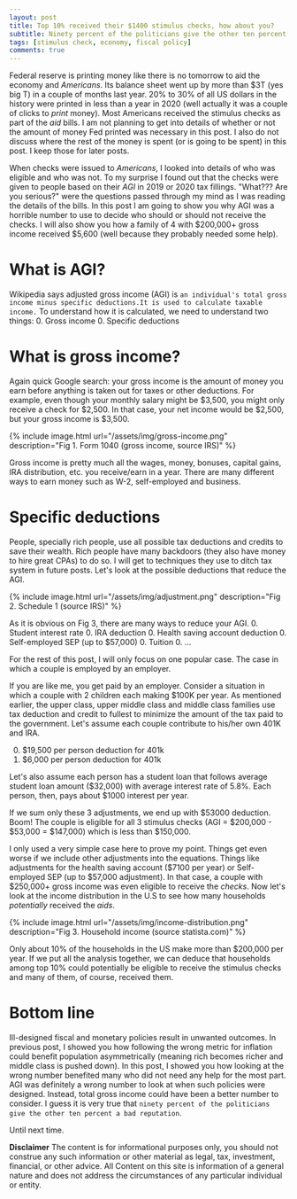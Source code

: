 ```yaml
---
layout: post
title: Top 10% received their $1400 stimulus checks, how about you?
subtitle: Ninety percent of the politicians give the other ten percent a bad reputation -Henry Kissinger
tags: [stimulus check, economy, fiscal policy]
comments: true
---
```

Federal reserve is printing money like there is no tomorrow to aid the economy and *Americans*. Its balance sheet went up by more than $3T (yes big T) in a couple of months last year. 20% to 30% of all US dollars in the history were printed in less than a year in 2020 (well actually it was a couple of clicks to *print* money). Most Americans received the stimulus checks as part of the *aid* bills. I am not planning to get into details of whether or not the amount of money Fed printed was necessary in this post. I also do not discuss where the rest of the money is spent (or is going to be spent) in this post. I keep those for later posts.

When checks were issued to *Americans*, I looked into details of who was eligible and who was not. To my surprise I found out that the checks were given to people based on their *AGI* in 2019 or 2020 tax fillings. "What??? Are you serious?" were the questions passed through my mind as I was reading the details of the bills. In this post I am going to show you why AGI was a horrible number to use to decide who should or should not receive the checks. I will also show you how a family of 4 with $200,000+ gross income received $5,600 (well because they probably needed some help).

# What is AGI?
Wikipedia says adjusted gross income (AGI) is `an individual's total gross income minus specific deductions.It is used to calculate taxable income.` To understand how it is calculated, we need to understand two things:
0. Gross income
0. Specific deductions

# What is gross income?
Again quick Google search: your gross income is the amount of money you earn before anything is taken out for taxes or other deductions. For example, even though your monthly salary might be $3,500, you might only receive a check for $2,500. In that case, your net income would be $2,500, but your gross income is $3,500.

{% include image.html url="/assets/img/gross-income.png" description="Fig 1. Form 1040 (gross income, source IRS)" %} 

Gross income is pretty much all the wages, money, bonuses, capital gains, IRA distribution, etc. you receive/earn in a year. There are many different ways to earn money such as W-2, self-employed and business.

# Specific deductions
People, specially rich people, use all possible tax deductions and credits to save their wealth. Rich people have many backdoors (they also have money to hire great CPAs) to do so. I will get to techniques they use to ditch tax system in future posts. Let's look at the possible deductions that reduce the AGI.

{% include image.html url="/assets/img/adjustment.png" description="Fig 2. Schedule 1 (source IRS)" %}

As it is obvious on Fig 3, there are many ways to reduce your AGI.
0. Student interest rate
0. IRA deduction
0. Health saving account deduction
0. Self-employed SEP (up to $57,000)
0. Tuition 
0. ...

For the rest of this post, I will only focus on one popular case. The case in which a couple is employed by an employer.

If you are like me, you get paid by an employer. Consider a situation in which a couple with 2 children each making $100K per year. As mentioned earlier, the upper class, upper middle class and middle class families use tax deduction and credit to fullest to minimize the amount of the tax paid to the government. Let's assume each couple contribute to his/her own 401K and IRA. 

0. $19,500 per person deduction for 401k
0. $6,000 per person deduction for 401k

Let's also assume each person has a student loan that follows average student loan amount ($32,000) with average interest rate of 5.8%. Each person, then, pays about $1000 interest per year.

If we sum only these 3 adjustments, we end up with $53000 deduction. Boom! The couple is eligible for all 3 stimulus checks (AGI = $200,000 - $53,000 = $147,000) which is less than $150,000.

I only used a very simple case here to prove my point. Things get even worse if we include other adjustments into the equations. Things like adjustments for the health saving account ($7100 per year) or Self-employed SEP (up to $57,000 adjustment). In that case, a couple with $250,000+ gross income was even eligible to receive the *checks*. Now let's look at the income distribution in the U.S to see how many households *potentially* received the *aids*.

{% include image.html url="/assets/img/income-distribution.png" description="Fig 3. Household income (source statista.com)" %}

Only about 10% of the households in the US make more than $200,000 per year. If we put all the analysis together, we can deduce that households among top 10% could potentially be eligible to receive the stimulus checks and many of them, of course, received them. 

# Bottom line

Ill-designed fiscal and monetary policies result in unwanted outcomes. In previous post, I showed you how following the wrong metric for inflation could benefit population asymmetrically (meaning rich becomes richer and middle class is pushed down). In this post, I showed you how looking at the wrong number benefited many who did not need any help for the most part. AGI was definitely a wrong number to look at when such policies were designed. Instead, total gross income could have been a better number to consider. I guess it is very true that `ninety percent of the politicians give the other ten percent a bad reputation`.

Until next time.

**Disclaimer** The content is for informational purposes only, you should not construe any such information or other material as legal, tax, investment, financial, or other advice. All Content on this site is information of a general nature and does not address the circumstances of any particular individual or entity. 



